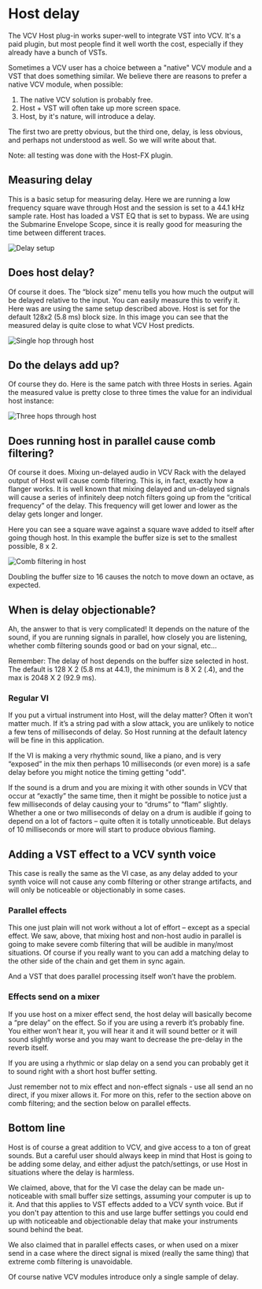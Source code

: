 # Host delay

The VCV Host plug-in works super-well to integrate VST into VCV. It's a paid plugin, but most people find it well worth the cost, especially if they already have a bunch of VSTs.

Sometimes a VCV user has a choice between a "native" VCV module and a VST that does something similar. We believe there are reasons to prefer a native VCV module, when possible:

1. The native VCV solution is probably free.
2. Host + VST will often take up more screen space.
3. Host, by it's nature, will introduce a delay.

The first two are pretty obvious, but the third one, delay, is less obvious, and perhaps not understood as well. So we will write about that.

Note: all testing was done with the Host-FX plugin.

## Measuring delay

This is a basic setup for measuring delay. Here we are running a low frequency square wave through Host and the session is set to a 44.1 kHz sample rate. Host has loaded a VST EQ that is set to bypass. We are using the Submarine Envelope Scope, since it is really good for measuring the time between different traces.

![Delay setup](./host-delay-setup.png)

## Does host delay?

Of course it does. The “block size” menu tells you how much the output will be delayed relative to the input. You can easily measure this to verify it. Here was are using the same setup described above. Host is set for the default 128x2  (5.8 ms) block size. In this image you can see that the measured delay is quite close to what VCV Host predicts.

![Single hop through host](./host-delay-simple.png)

## Do the delays add up?

Of course they do. Here is the same patch with three Hosts in series. Again the measured value is pretty close to three times the value for an individual host instance:

![Three hops through host](./host-delay-three.png)

## Does running host in parallel cause comb filtering?

Of course it does. Mixing un-delayed audio in VCV Rack with the delayed output of Host will cause comb filtering. This is, in fact, exactly how a flanger works. It is well known that mixing delayed and un-delayed signals will cause a series of infinitely deep notch filters going up from the “critical frequency” of the delay. This frequency will get lower and lower as the delay gets longer and longer.

Here you can see a square wave against a square wave added to itself after going though host. In this example the buffer size is set to the smallest possible, 8 x 2.

![Comb filtering in host](./host-notches.png)

Doubling the buffer size to 16 causes the notch to move down an octave, as expected.

## When is delay objectionable?

Ah, the answer to that is very complicated! It depends on the nature of the sound, if you are running signals in parallel, how closely you are listening, whether comb filtering sounds good or bad on your signal, etc...

Remember: The delay of host depends on the buffer size selected in host. The default is 128 X 2 (5.8 ms at 44.1), the minimum is 8 X 2 (.4), and the max is 2048 X 2 (92.9 ms).

### Regular VI

If you put a virtual instrument into Host, will the delay matter? Often it won’t matter much. If it’s a string pad with a slow attack, you are unlikely to notice a few tens of milliseconds of delay. So Host running at the default latency will be fine in this application.

If the VI is making a very rhythmic sound, like a piano, and is very “exposed” in the mix then perhaps 10 milliseconds (or even more) is a safe delay before you might notice the timing getting "odd".

If the sound is a drum and you are mixing it with other sounds in VCV that occur at “exactly” the same time, then it might be possible to notice just a few milliseconds of delay causing your to “drums” to “flam” slightly. Whether a one or two milliseconds of delay on a drum is audible if going to depend on a lot of factors – quite often it is totally unnoticeable. But delays of 10 milliseconds or more will start to produce obvious flaming.

## Adding a VST effect to a VCV synth voice

This case is really the same as the VI case, as any delay added to your synth voice will not cause any comb filtering or other strange artifacts, and will only be noticeable or objectionably in some cases.

### Parallel effects

This one just plain will not work without a lot of effort – except as a special effect. We saw, above, that mixing host and non-host audio in parallel is going to make severe comb filtering that will be audible in many/most situations. Of course if you really want to you can add a matching delay to the other side of the chain and get them in sync again.

And a VST that does parallel processing itself won’t have the problem.

### Effects send on a mixer

If you use host on a mixer effect send, the host delay will basically become a “pre delay” on the effect. So if you are using a reverb it’s probably fine. You either won’t hear it, you will hear it and it will sound better or it will sound slightly worse and you may want to decrease the pre-delay in the reverb itself.

If you are using a rhythmic or slap delay on a send you can probably get it to sound right with a short host buffer setting.

Just remember not to mix effect and non-effect signals - use all send an no direct, if you mixer allows it. For more on this, refer to the section above on comb filtering; and the section below on parallel effects.

## Bottom line

Host is of course a great addition to VCV, and give access to a ton of great sounds. But a careful user should always keep in mind that Host is going to be adding some delay, and either adjust the patch/settings, or use Host in situations where the delay is harmless.

We claimed, above, that for the VI case the delay can be made un-noticeable with small buffer size settings, assuming your computer is up to it. And that this applies to VST effects added to a VCV synth voice. But if you don't pay attention to this and use large buffer settings you could end up with noticeable and objectionable delay that make your instruments sound behind the beat.

We also claimed that in parallel effects cases, or when used on a mixer send in a case where the direct signal is mixed (really the same thing) that extreme comb filtering is unavoidable.

Of course native VCV modules introduce only a single sample of delay.
